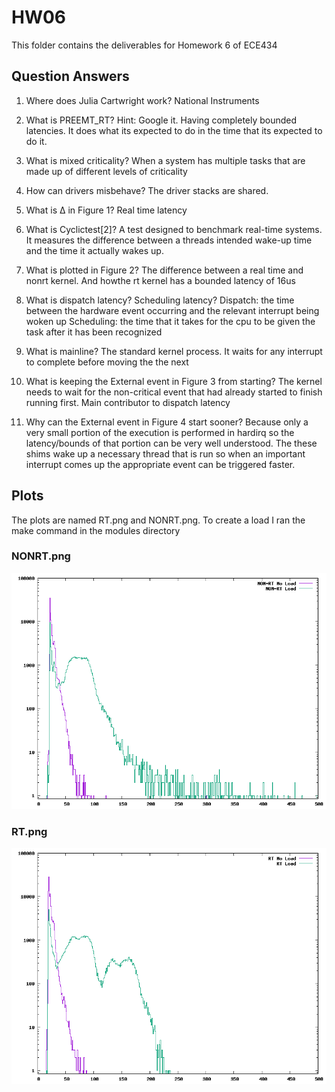 # HW06

This folder contains the deliverables for Homework 6 of ECE434

## Question Answers

1. Where does Julia Cartwright work?
National Instruments

2. What is PREEMT_RT? Hint: Google it.
Having completely bounded latencies. It does what its expected to do in the time that its expected to do it.

3. What is mixed criticality?
When a system has multiple tasks that are made up of different levels of criticality

4. How can drivers misbehave?
The driver stacks are shared. 

5. What is Δ in Figure 1?
Real time latency

6. What is Cyclictest[2]?
A test designed to benchmark real-time systems. It measures the difference between a threads intended wake-up time and the time it actually wakes up. 

7. What is plotted in Figure 2?
The difference between a real time and nonrt kernel. And howthe rt kernel has a bounded latency of 16us

8. What is dispatch latency? Scheduling latency?
Dispatch: the time between the hardware event occurring and the relevant interrupt being woken up
Scheduling: the time that it takes for the cpu to be given the task after it has been recognized

9. What is mainline?
The standard kernel process. It waits for any interrupt to complete before moving the the next

10. What is keeping the External event in Figure 3 from starting?
The kernel needs to wait for the non-critical event that had already started to finish running first. Main contributor to dispatch latency

11. Why can the External event in Figure 4 start sooner?
Because only a very small portion of the execution is performed in hardirq so the latency/bounds of that portion can be very well understood. The these shims wake up a necessary thread that is run so when an important interrupt comes up the appropriate event can be triggered faster.

## Plots 

The plots are named RT.png and NONRT.png. To create a load I ran the make command in the modules directory

### NONRT.png

![NONRT](NONRT.png)

### RT.png

![RT](RT.png)
